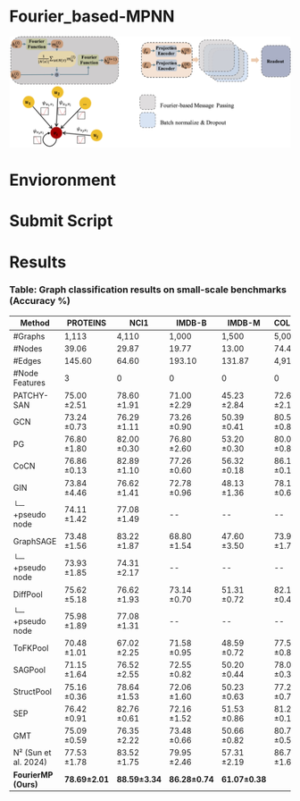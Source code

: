 # Fourier_based-MPNN
![Fourier-based_Message_Passing](Fourier-based_Message_Passing.jpg)
# Envioronment


# Submit Script


# Results
### Table: Graph classification results on small-scale benchmarks (Accuracy %)

| Method                          | PROTEINS       | NCI1           | IMDB-B         | IMDB-M         | COLLAB         |
|---------------------------------|----------------|----------------|----------------|----------------|----------------|
| #Graphs                         | 1,113          | 4,110          | 1,000          | 1,500          | 5,000          |
| #Nodes                          | 39.06          | 29.87          | 19.77          | 13.00          | 74.49          |
| #Edges                          | 145.60         | 64.60          | 193.10         | 131.87         | 4,914.4        |
| #Node Features                  | 3              | 0              | 0              | 0              | 0              |
| PATCHY-SAN                      | 75.00 ±2.51    | 78.60 ±1.91    | 71.00 ±2.29    | 45.23 ±2.84    | 72.60 ±2.15    |
| GCN                             | 73.24 ±0.73    | 76.29 ±1.11    | 73.26 ±0.90    | 50.39 ±0.41    | 80.59 ±0.87    |
| PG                              | 76.80 ±1.80    | 82.00 ±0.30    | 76.80 ±2.60    | 53.20 ±0.30    | 80.00 ±0.80    |
| CoCN                            | 76.86 ±0.13    | 82.89 ±1.10    | 77.26 ±0.60    | 56.32 ±0.18    | 86.15 ±0.10    |
| GIN                             | 73.84 ±4.46    | 76.62 ±1.41    | 72.78 ±0.96    | 48.13 ±1.36    | 78.19 ±0.63    |
| └─ +pseudo node                | 74.11 ±1.42    | 77.08 ±1.49    | --             | --             | --             |
| GraphSAGE                       | 73.48 ±1.56    | 83.22 ±1.87    | 68.80 ±1.54    | 47.60 ±3.50    | 73.90 ±1.70    |
| └─ +pseudo node                | 73.93 ±1.85    | 74.31 ±2.17    | --             | --             | --             |
| DiffPool                        | 75.62 ±5.18    | 76.62 ±1.93    | 73.14 ±0.70    | 51.31 ±0.72    | 82.13 ±0.43    |
| └─ +pseudo node                | 75.98 ±1.89    | 77.08 ±1.31    | --             | --             | --             |
| ToFKPool                        | 70.48 ±1.01    | 67.02 ±2.25    | 71.58 ±0.95    | 48.59 ±0.72    | 77.58 ±0.84    |
| SAGPool                         | 71.15 ±1.64    | 76.52 ±2.55    | 72.55 ±0.82    | 50.20 ±0.44    | 78.03 ±0.31    |
| StructPool                      | 75.16 ±0.36    | 78.64 ±1.53    | 72.06 ±1.60    | 50.23 ±0.63    | 77.27 ±0.70    |
| SEP                             | 76.42 ±0.91    | 82.76 ±0.61    | 72.16 ±1.52    | 51.53 ±0.86    | 81.28 ±0.15    |
| GMT                             | 75.09 ±0.59    | 76.35 ±2.22    | 73.48 ±0.66    | 50.66 ±0.82    | 80.74 ±0.54    |
| N² (Sun et al. 2024)           | 77.53 ±1.78    | 83.52 ±1.75    | 79.95 ±2.46    | 57.31 ±2.19    | 86.72 ±1.62    |
| **FourierMP (Ours)**           | **78.69±2.01** | **88.59±3.34** | **86.28±0.74** | **61.07±0.38** |                |
